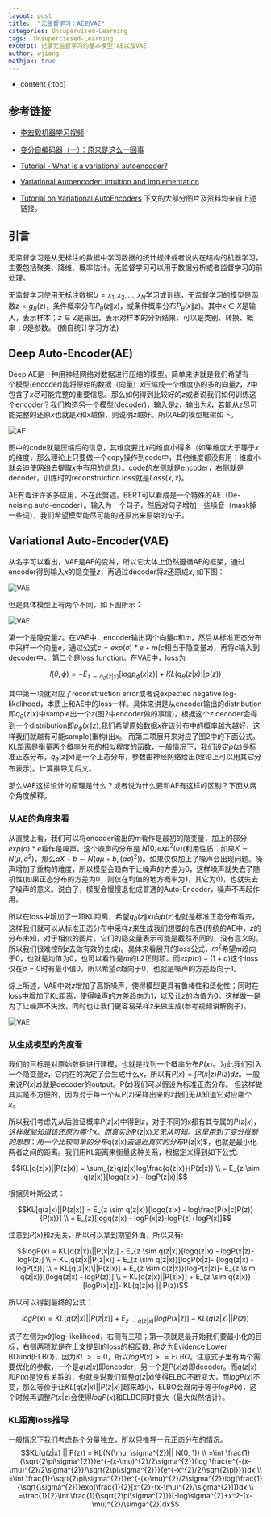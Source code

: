 ```yaml
---
layout: post
title:  "无监督学习：AE到VAE"
categories: Unsupervised-Learning
tags:  Unsuperciesed-Learning
excerpt: 记录无监督学习的基本模型:AE以及VAE
author: wjiang
mathjax: true
---
```


* content
{:toc}

## 参考链接

* [李宏毅机器学习视频](https://www.bilibili.com/video/BV1JE411g7XF?t=2024)

* [变分自编码器（一）：原来是这么一回事](https://kexue.fm/archives/5253)

* [Tutorial - What is a variational autoencoder?](https://jaan.io/what-is-variational-autoencoder-vae-tutorial/)

* [Variational Autoencoder: Intuition and Implementation](https://wiseodd.github.io/techblog/2016/12/10/variational-autoencoder/)

* [Tutorial on Variational AutoEncoders](https://arxiv.org/abs/1606.05908v2)
下文的大部分图片及资料均来自上述链接。

## 引言
无监督学习是从无标注的数据中学习数据的统计规律或者说内在结构的机器学习，主要包括聚类、降维、概率估计。无监督学习可以用于数据分析或者监督学习的前处理。


无监督学习使用无标注数据$U = {x_1, x_2, ..., x_N}$学习或训练，无监督学习的模型是函数$z = g_{\theta}(z)$，条件概率分布$P_{\theta}(z\|x)$，或条件概率分布$P_{\theta}(x\|z)$。其中$x \in X$是输入，表示样本；$z \in Z$是输出，表示对样本的分析结果，可以是类别、转换、概率；$\theta$是参数。
(摘自统计学习方法)

## Deep Auto-Encoder(AE)
Deep AE是一种用神经网络对数据进行压缩的模型。简单来讲就是我们希望有一个模型(encoder)能将原始的数据（向量）$x$压缩成一个维度小的多的向量$z$，$z$中包含了$x$尽可能完整的重要信息。那么如何得到比较好的$z$或者说我们如何训练这个encoder？我们构造另一个模型(decoder)，输入是$z$，输出为$\hat{x}$，若能从$z$尽可能完整的还原$x$也就是$\hat{x}$和$x$越像，则说明$z$越好。所以AE的模型框架如下。

![AE](/src/2020-5-4-VAE/AE.png)

图中的code就是压缩后的信息，其维度要比$x$的维度小得多（如果维度大于等于$x$的维度，那么理论上只要做一个copy操作到code中，其他维度都没有用；维度小就会迫使网络去提取$x$中有用的信息）。code的左侧就是encoder，右侧就是decoder，训练时的reconstruction loss就是$Loss(x, \hat{x})$。


AE有着许许多多应用，不在此赘述。BERT可以看成是一个特殊的AE（De-noising auto-encoder）。输入为一个句子，然后对句子增加一些噪音（mask掉一些词），我们希望模型能尽可能的还原出来原始的句子。

## Variational Auto-Encoder(VAE)
从名字可以看出，VAE是AE的变种，所以它大体上仍然遵循AE的框架，通过encoder得到输入$x$的隐变量$z$，再通过decoder将$z$还原成$x$, 如下图：

![VAE](/src/2020-5-4-VAE/VAE1.jpg)

但是具体模型上有两个不同，如下图所示：

![VAE](/src/2020-5-4-VAE/VAE2.jpg)

第一个是隐变量$z$。在VAE中，encoder输出两个向量$\sigma$和$m$，然后从标准正态分布中采样一个向量$e$，通过公式$c = exp(\sigma) * e + m$($c$相当于隐变量$z$)，再将$c$输入到decoder中。
第二个是loss function。在VAE中，loss为

$$l(\theta, \phi) = -E_{z \sim q_{\theta}(z|x)}[log p_{\phi}(x|z)] + KL(q_{\theta}(z|x)||p(z))$$

其中第一项就对应了reconstruction error或者说expected negative log-likelihood，本质上和AE中的loss一样。具体来讲是从encoder输出的distribution即$q_{\theta}(z|x)$中sample出一个$z$(图2中encoder做的事情)，根据这个$z$ decoder会得到一个distribution即$p_{\phi}(x\|z)$,我们希望原始数据$x$在该分布中的概率越大越好，这样我们就越有可能sample(重构)出$x$。
而第二项展开来对应了图2中的下面公式。KL距离是衡量两个概率分布的相似程度的函数，一般情况下，我们设定$p(z)$是标准正态分布，$q_{\theta}(z\|x)$是一个正态分布，参数由神经网络给出(理论上可以用其它分布表示)。计算推导见后文。

那么VAE这样设计的原理是什么？或者说为什么要和AE有这样的区别？下面从两个角度解释。

### 从AE的角度来看
从直觉上看，我们可以将encoder输出的$m$看作是最初的隐变量，加上的部分$exp(\sigma) * e$看作是噪声。这个噪声的分布是
$N(0, exp^{2}(\sigma)$(利用性质：如果$X \sim N(\mu, \sigma^{2})$，那么$aX+b \sim N(a\mu+b, (a\sigma)^2)$)。如果仅仅加上了噪声会出现问题。噪声增加了重构的难度，所以模型会趋向于让噪声的方差为0，这样噪声就失去了随机性(如果正态分布的方差为0，则仅在均值的地方概率为1，其它为0)，也就失去了噪声的意义。说白了，模型会慢慢退化成普通的Auto-Encoder，噪声不再起作用。

所以在loss中增加了一项KL距离，希望$q_{\theta}(z\|x)$向$p(z)$也就是标准正态分布看齐，这样我们就可以从标准正态分布中采样$z$来生成我们想要的东西(传统的AE中，$z$的分布未知，对于相似的图片，它们的隐变量表示可能是截然不同的，没有意义的。所以我们很难控制$z$去做有效的生成)。具体来看展开的loss公式，$m^{2}$希望$m$趋向于0，也就是均值为0，也可以看作是$m$的L2正则项。而$exp(\sigma) - (1 + \sigma)$这个loss仅在$\sigma=0$时有最小值0，所以希望$\sigma$趋向于0，也就是噪声的方差趋向于1。

综上所述，VAE中对$z$增加了高斯噪声，使得模型更具有鲁棒性和泛化性；同时在loss中增加了KL距离，使得噪声的方差趋向为1，以及让$z$的均值为0。这样做一是为了让噪声不失效，同时也让我们更容易采样$z$来做生成(参考视频讲解例子)。

![VAE](/src/2020-5-4-VAE/VAE3.jpg)

### 从生成模型的角度看
我们的目标是对原始数据进行建模，也就是找到一个概率分布$P(x)$。为此我们引入一个隐变量$z$，它内在的决定了会生成什么$x$，所以有$P(x) = \int P(x|z)P(z) dz$。一般来说$P(x|z)$就是decoder的output。P(z)我们可以假设为标准正态分布。
但这样做其实是不方便的，因为对于每一个从$P(z)$采样出来的$z$我们无从知道它对应哪个$x$。

所以我们考虑先从后验证概率$P(z|x)$中得到$z$，对于不同的x都有其专属的$P(z|x)，这样就能知道该还原为哪个$x$。而真实的$P(z|x)$又无从可知。
这里用到了变分推断的思想：用一个比较简单的分布$q(z|x)$去逼近真实的分布$P(z|x)$，也就是最小化两者之间的距离。我们用KL距离来衡量这种关系，根据定义得到如下公式:

$$KL[q(z|x)||P(z|x)] = \sum_{z}q(z|x)log\frac{q(z|x)}{P(z|x)} \\ = E_{z \sim q(z|x)}[logq(z|x) - logP(z|x)]$$

根据贝叶斯公式：

$$KL[q(z|x)||P(z|x)] = E_{z \sim q(z|x)}[logq(z|x) - log\frac{P(x|c)P(z)}{P(x)}] \\ = E_{z}[logq(z|x) - logP(x|z)-logP(z)+logP(x)]$$

注意到$P(x)$和$z$无关，所以可以拿到期望外面，所以又有:

$$logP(x) = KL[q(z|x)\||P(x|z)] - E_{z \sim q(z|x)}[logq(z|x) - logP(x|z)-logP(z)] \\ = 
KL[q(z|x||P(z|x)] + E_{z \sim q(z|x)}[logP(x|z)- (logq(z|x) - logP(z))] \\ = 
KL[q(z|x)\||P(z|x)] + E_{z \sim q(z|x)}[logP(x|z)]- E_{z \sim q(z|x)}[(logq(z|x) - logP(z))] \\ = KL[q(z|x)||P(z|x)] + E_{z \sim q(z|x)}[logP(x|z)]- KL(q(z|x) || P(z))$$

所以可以得到最终的公式：

$$logP(x)=KL[q(z|x)||P(z|x)] + E_{z \sim q(z|x)}[logP(x|z)]- KL(q(z|x) || P(z))$$

式子左侧为$x$的log-likelihood，右侧有三项；第一项就是最开始我们要最小化的目标，右侧两项就是在上文提到的loss的相反数, 称之为Evidence Lower BOund(ELBO)，因为$KL>=0$，所以$logP(x)>= ELBO$。注意式子里有两个需要优化的参数，一个是$q(z|x)$即encoder，另一个是$P(x|z)$即decoder。而$q(z|x)$和$P(x)$是没有关系的，也就是说我们调整$q(z|x)$使得ELBO不断变大，而$logP(x)$不变，那么等价于让$KL[q(z|x)||P(z|x)]$越来越小，ELBO会趋向于等于$logP(x)$，这个时候再调整$P(x|z)$会使得$logP(x)$和ELBO同时变大（最大似然估计）。

### KL距离loss推导

一般情况下我们考虑各个分量独立，所以只推导一元正态分布的情况。
$$KL(q(z|x) || P(z)) = KL(N(\mu, \sigma^{2})|| N(0, 1)) \\
=\int \frac{1}{\sqrt{2\pi\sigma^{2}}}e^{-(x-\mu)^{2}/2\sigma^{2}}(log \frac{e^{-(x-\mu)^{2}/2\sigma^{2}}/\sqrt{2\pi\sigma^{2}}}{e^{-x^{2}/2/\sqrt{2\pi}}})dx \\
=\int \frac{1}{\sqrt{2\pi\sigma^{2}}}e^{-(x-\mu)^{2}/2\sigma^{2}}log(\frac{1}{\sqrt{\sigma^{2}}}exp(\frac{1}{2}[x^{2}-(x-\mu)^{2}/\sigma^{2}]))dx \\
=\frac{1}{2}\int \frac{1}{\sqrt{2\pi\sigma^{2}}}[-log\sigma^{2}+x^2-(x-\mu)^{2}/\simga^{2}]dx$$
